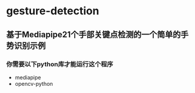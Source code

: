 # gesture-detection
## 基于Mediapipe21个手部关键点检测的一个简单的手势识别示例
### 你需要以下python库才能运行这个程序
* mediapipe
* opencv-python
